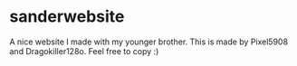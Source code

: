 # sanderwebsite
A nice website I made with my younger brother.
This is made by Pixel5908 and Dragokiller128o.
Feel free to copy :)
